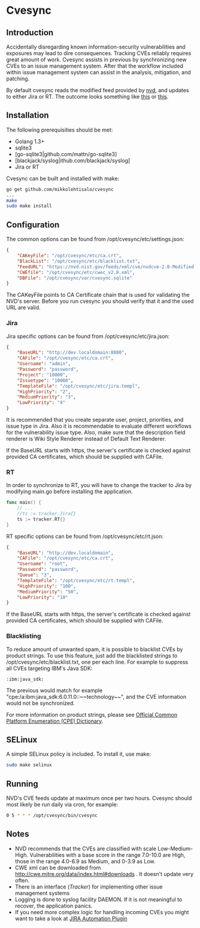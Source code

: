 Cvesync
=======

Introduction
------------

Accidentally disregarding known information-security vulnerabilities and exposures may lead to dire consequences. Tracking CVEs reliably requires great amount of work. Cvesync assists in previous by synchronizing new CVEs to an issue management system. After that the workflow included within issue management system can assist in the analysis, mitigation, and patching.

By default cvesync reads the modified feed provided by [nvd](https://nvd.nist.gov), and updates to either Jira or RT. The outcome looks something like [this](https://raw.githubusercontent.com/mikkolehtisalo/cvesync/master/jira.png) or [this](https://raw.githubusercontent.com/mikkolehtisalo/cvesync/master/rt.png).

Installation
------------

The following prerequisities should be met:

* Golang 1.3+
* sqlite3
* [go-sqlite3|github.com/mattn/go-sqlite3]
* [blackjack/syslog|ithub.com/blackjack/syslog]
* Jira or RT

Cvesync can be built and installed with make:

```sh
go get github.com/mikkolehtisalo/cvesync
...
make
sudo make install
```

Configuration
-------------

The common options can be found from /opt/cvesync/etc/settings.json:

```json
{
    "CAKeyFile": "/opt/cvesync/etc/ca.crt",
    "BlackList": "/opt/cvesync/etc/blacklist.txt",
    "FeedURL": "https://nvd.nist.gov/feeds/xml/cve/nvdcve-2.0-Modified.xml.gz",
    "CWEfile": "/opt/cvesync/etc/cwec_v2.8.xml",
    "DBFile": "/opt/cvesync/var/cvesync.sqlite"
}
```

The CAKeyFile points to CA Certificate chain that is used for validating the NVD's server. Before you run cvesync you should verify that it and the used URL are valid.

### Jira

Jira specific options can be found from /opt/cvesync/etc/jira.json:

```json
{
    "BaseURL": "http://dev.localdomain:8080",
    "CAFile": "/opt/cvesync/etc/ca.crt",
    "Username": "admin",
    "Password": "password",
    "Project": "10000",
    "Issuetype": "10000",
    "TemplateFile": "/opt/cvesync/etc/jira.templ", 
    "HighPriority": "2",
    "MediumPriority": "3",
    "LowPriority": "4"
}
```

It is recommended that you create separate user, project, priorities, and issue type in Jira. Also it is recommendable to evaluate different workflows for the vulnerability issue type. Also, make sure that the description field renderer is Wiki Style Renderer instead of Default Text Renderer.

If the BaseURL starts with https, the server's certificate is checked against provided CA certificates, which should be supplied with CAFile.

### RT

In order to synchronize to RT, you will have to change the tracker to Jira by modifying main.go before installing the application.

```go
func main() {
    // ...
    //ts := tracker.Jira{}
    ts := tracker.RT{}
}
```

RT specific options can be found from /opt/cvesync/etc/rt.json:

```json
{
    "BaseURL": "http://dev.localdomain",
    "CAFile": "/opt/cvesync/etc/ca.crt",
    "Username": "root",
    "Password": "password",
    "Queue": "3",
    "TemplateFile": "/opt/cvesync/etc/rt.templ",
    "HighPriority": "100",
    "MediumPriority": "50",
    "LowPriority": "10"
}

```

If the BaseURL starts with https, the server's certificate is checked against provided CA certificates, which should be supplied with CAFile.

### Blacklisting

To reduce amount of unwanted spam, it is possible to blacklist CVEs by product strings. To use this feature, just add the blacklisted strings to /opt/cvesync/etc/blacklist.txt, one per each line. For example to suppress all CVEs targeting IBM's Java SDK:

```
:ibm:java_sdk:
```

The previous would match for example "cpe:/a:ibm:java_sdk:6.0.11.0::\~\~technology\~\~", and the CVE information would not be synchronized.

For more information on product strings, please see [Official Common Platform Enumeration (CPE) Dictionary](https://nvd.nist.gov/cpe.cfm).

SELinux
-------

A simple SELinux policy is included. To install it, use make:

```sh
sudo make selinux
```

Running
-------

NVD's CVE feeds update at maximum once per two hours. Cvesync should most likely be run daily via cron, for example:

```sh
0 5 * * * /opt/cvesync/bin/cvesync
```

Notes
-----

* NVD recommends that the CVEs are classified with scale Low-Medium-High. Vulnerabilities with a base score in the range 7.0-10.0 are High, those in the range 4.0-6.9 as Medium, and 0-3.9 as Low.
* CWE xml can be downloaded from http://cwe.mitre.org/data/index.html#downloads . It doesn't update very often.
* There is an interface (*Tracker*) for implementing other issue management systems
* Logging is done to syslog facility DAEMON. If it is not meaningful to recover, the application panics.
* If you need more complex logic for handling incoming CVEs you might want to take a look at [JIRA Automation Plugin](https://marketplace.atlassian.com/plugins/com.atlassian.plugin.automation.jira-automation-plugin)

